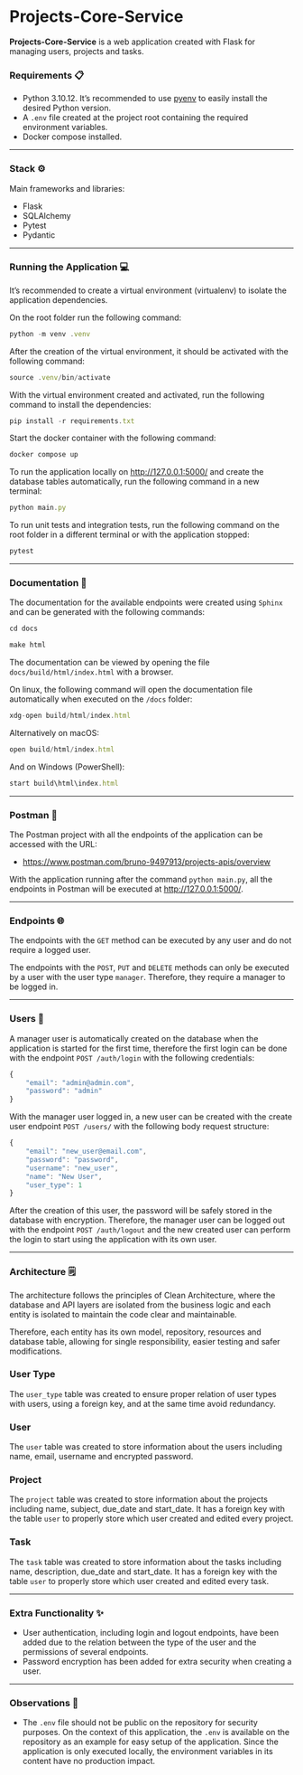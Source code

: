 # Projects-Core-Service

**Projects-Core-Service** is a web application created with Flask for managing users, projects and tasks.

### Requirements 📋

- Python 3.10.12. It’s recommended to use [pyenv](https://github.com/pyenv/pyenv) to easily install the desired Python version.
- A `.env` file created at the project root containing the required environment variables.
- Docker compose installed.

---

### Stack ⚙️

Main frameworks and libraries:

- Flask
- SQLAlchemy
- Pytest
- Pydantic

---

### Running the Application 💻

It’s recommended to create a virtual environment (virtualenv) to isolate the application dependencies.

On the root folder run the following command:
```jsx
python -m venv .venv
```

After the creation of the virtual environment, it should be activated with the following command:
```jsx
source .venv/bin/activate
```

With the virtual environment created and activated, run the following command to install the dependencies:
```jsx
pip install -r requirements.txt
```

Start the docker container with the following command:
```jsx
docker compose up
```

To run the application locally on http://127.0.0.1:5000/ and create the database tables automatically, run the following command in a new terminal:

```jsx
python main.py
```

To run unit tests and integration tests, run the following command on the root folder in a different terminal or with the application stopped:

```jsx
pytest
```

---

### Documentation ️📖

The documentation for the available endpoints were created using `Sphinx` and can be generated with the following commands:
```jsx
cd docs
```
```jsx
make html
```

The documentation can be viewed by opening the file `docs/build/html/index.html` with a browser.

On linux, the following command will open the documentation file automatically when executed on the `/docs` folder:
```jsx
xdg-open build/html/index.html
```
Alternatively on macOS:
```jsx
open build/html/index.html
```
And on Windows (PowerShell):
```jsx
start build\html\index.html
```

---

### Postman 🔁

The Postman project with all the endpoints of the application can be accessed with the URL:

- https://www.postman.com/bruno-9497913/projects-apis/overview

With the application running after the command `python main.py`, all the endpoints in Postman will be executed at http://127.0.0.1:5000/.

---

### Endpoints 🌐

The endpoints with the `GET` method can be executed by any user and do not require a logged user.

The endpoints with the `POST`, `PUT` and `DELETE` methods can only be executed by a user with the user type `manager`. Therefore, they require a manager to be logged in.

---

### Users 👤

A manager user is automatically created on the database when the application is started for the first time, therefore the first login can be done with the endpoint `POST /auth/login` with the following credentials:
```jsx
{
    "email": "admin@admin.com",
    "password": "admin"
}
```

With the manager user logged in, a new user can be created with the create user endpoint `POST /users/` with the following body request structure:
```jsx
{
    "email": "new_user@email.com",
    "password": "password",
    "username": "new_user",
    "name": "New User",
    "user_type": 1
}
```

After the creation of this user, the password will be safely stored in the database with encryption. Therefore, the manager user can be logged out with the endpoint `POST /auth/logout` and the new created user can perform the login to start using the application with its own user.

---

### Architecture 🗒

The architecture follows the principles of Clean Architecture, where the database and API layers are isolated from the business logic and each entity is isolated to maintain the code clear and maintainable.

Therefore, each entity has its own model, repository, resources and database table, allowing for single responsibility, easier testing and safer modifications. 

### User Type

The `user_type` table was created to ensure proper relation of user types with users, using a foreign key, and at the same time avoid redundancy.

### User 

The `user` table was created to store information about the users including name, email, username and encrypted password.

### Project

The `project` table was created to store information about the projects including name, subject, due_date and start_date. It has a foreign key with the table `user` to properly store which user created and edited every project.

### Task

The `task` table was created to store information about the tasks including name, description, due_date and start_date. It has a foreign key with the table `user` to properly store which user created and edited every task.


---

### Extra Functionality ✨

- User authentication, including login and logout endpoints, have been added due to the relation between the type of the user and the permissions of several endpoints.
- Password encryption has been added for extra security when creating a user.
---

### Observations 📝

- The `.env` file should not be public on the repository for security purposes. On the context of this application, the `.env` is available on the repository as an example for easy setup of the application. Since the application is only executed locally, the environment variables in its content have no production impact.
